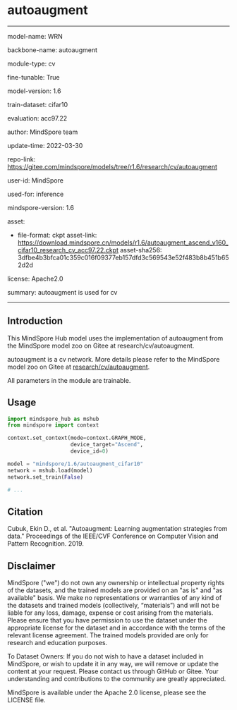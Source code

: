 # autoaugment

---

model-name: WRN

backbone-name: autoaugment

module-type: cv

fine-tunable: True

model-version: 1.6

train-dataset: cifar10

evaluation: acc97.22

author: MindSpore team

update-time: 2022-03-30

repo-link: <https://gitee.com/mindspore/models/tree/r1.6/research/cv/autoaugment>

user-id: MindSpore

used-for: inference

mindspore-version: 1.6

asset:

-
    file-format: ckpt
    asset-link: <https://download.mindspore.cn/models/r1.6/autoaugment_ascend_v160_cifar10_research_cv_acc97.22.ckpt>
    asset-sha256: 3dfbe4b3bfca01c359c016f09377eb157dfd3c569543e52f483b8b451b652d2d

license: Apache2.0

summary: autoaugment is used for cv

---

## Introduction

This MindSpore Hub model uses the implementation of autoaugment from the MindSpore model zoo on Gitee at research/cv/autoaugment.

autoaugment is a cv network. More details please refer to the MindSpore model zoo on Gitee at [research/cv/autoaugment](https://gitee.com/mindspore/models/blob/r1.6/research/cv/autoaugment/README_CN.md).

All parameters in the module are trainable.

## Usage

```python
import mindspore_hub as mshub
from mindspore import context

context.set_context(mode=context.GRAPH_MODE,
                    device_target="Ascend",
                    device_id=0)

model = "mindspore/1.6/autoaugment_cifar10"
network = mshub.load(model)
network.set_train(False)

# ...
```

## Citation

Cubuk, Ekin D., et al. "Autoaugment: Learning augmentation strategies from data." Proceedings of the IEEE/CVF Conference on Computer Vision and Pattern Recognition. 2019.

## Disclaimer

MindSpore ("we") do not own any ownership or intellectual property rights of the datasets, and the trained models are provided on an "as is" and "as available" basis. We make no representations or warranties of any kind of the datasets and trained models (collectively, “materials”) and will not be liable for any loss, damage, expense or cost arising from the materials. Please ensure that you have permission to use the dataset under the appropriate license for the dataset and in accordance with the terms of the relevant license agreement. The trained models provided are only for research and education purposes.

To Dataset Owners: If you do not wish to have a dataset included in MindSpore, or wish to update it in any way, we will remove or update the content at your request. Please contact us through GitHub or Gitee. Your understanding and contributions to the community are greatly appreciated.

MindSpore is available under the Apache 2.0 license, please see the LICENSE file.
